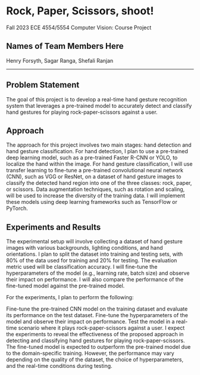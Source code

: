 # Rock, Paper, Scissors, shoot!
Fall 2023 ECE 4554/5554 Computer Vision: Course Project

## Names of Team Members Here
Henry Forsyth, Sagar Ranga, Shefali Ranjan

---


## Problem Statement
The goal of this project is to develop a real-time hand gesture recognition system that leverages a pre-trained model to accurately detect and classify hand gestures for playing rock-paper-scissors against a user.

## Approach
The approach for this project involves two main stages: hand detection and hand gesture classification. For hand detection, I plan to use a pre-trained deep learning model, such as a pre-trained Faster R-CNN or YOLO, to localize the hand within the image. For hand gesture classification, I will use transfer learning to fine-tune a pre-trained convolutional neural network (CNN), such as VGG or ResNet, on a dataset of hand gesture images to classify the detected hand region into one of the three classes: rock, paper, or scissors. Data augmentation techniques, such as rotation and scaling, will be used to increase the diversity of the training data. I will implement these models using deep learning frameworks such as TensorFlow or PyTorch.

## Experiments and Results
The experimental setup will involve collecting a dataset of hand gesture images with various backgrounds, lighting conditions, and hand orientations. I plan to split the dataset into training and testing sets, with 80% of the data used for training and 20% for testing. The evaluation metric used will be classification accuracy. I will fine-tune the hyperparameters of the model (e.g., learning rate, batch size) and observe their impact on performance. I will also compare the performance of the fine-tuned model against the pre-trained model.

For the experiments, I plan to perform the following:

Fine-tune the pre-trained CNN model on the training dataset and evaluate its performance on the test dataset.
Fine-tune the hyperparameters of the model and observe their impact on performance.
Test the model in a real-time scenario where it plays rock-paper-scissors against a user.
I expect the experiments to reveal the effectiveness of the proposed approach in detecting and classifying hand gestures for playing rock-paper-scissors. The fine-tuned model is expected to outperform the pre-trained model due to the domain-specific training. However, the performance may vary depending on the quality of the dataset, the choice of hyperparameters, and the real-time conditions during testing.
